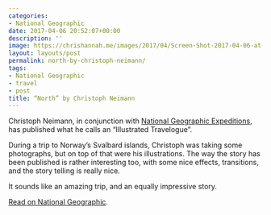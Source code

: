 ```yaml
---
categories:
- National Geographic
date: 2017-04-06 20:52:07+00:00
description: ''
image: https://chrishannah.me/images/2017/04/Screen-Shot-2017-04-06-at-21-51-21-1.png
layout: layouts/post
permalink: north-by-christoph-neimann/
tags:
- National Geographic
- travel
- post
title: “North” by Christoph Neimann
---
```


<div class="kg-card-markdown">
<p>Christoph Neimann, in conjunction with <a href="http://www.nationalgeographicexpeditions.com/expeditions/norway-arctic-cruise/detail?utm_source=NGdotcom-Travel&amp;utm_medium=InPagePromo&amp;utm_content=201703_Svalbard&amp;utm_campaign=NGdotcom">National Geographic Expeditions</a>, has published what he calls an “Illustrated Travelogue”.</p>
<p>During a trip to Norway’s Svalbard islands, Christoph was taking some photographs, but on top of that were his illustrations. The way the story has been published is rather interesting too, with some nice effects, transitions, and the story telling is really nice.</p>
<p>It sounds like an amazing trip, and an equally impressive story.</p>
<p><a href="http://www.nationalgeographic.com/travel/destinations/europe/norway/christoph-niemann-artist-trip-svalbard-norway/#record_3">Read on National Geographic</a>.</p>
</div>
